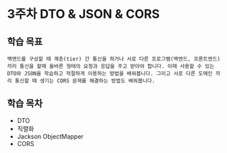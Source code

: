 # 3주차 DTO & JSON & CORS

## 학습 목표
```
백엔드를 구성할 때 계층(tier) 간 통신을 하거나 서로 다른 프로그램(백엔드, 프론트엔드) 끼리 통신을 할때 올바른 형태의 요청과 응답을 주고 받아야 합니다. 이때 사용할 수 있는 DTO와 JSON을 학습하고 적절하게 이용하는 방법을 배워봅니다. 그리고 서로 다른 도메인 끼리 통신할 때 생기는 CORS 문제를 해결하는 방법도 배워봅니다.
```

## 학습 목차
- DTO
- 직렬화
- Jackson ObjectMapper
- CORS
